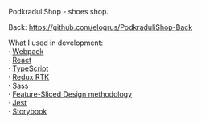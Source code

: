 PodkraduliShop - shoes shop.

Back: https://github.com/elogrus/PodkraduliShop-Back

What I used in development: <br />
· [Webpack](https://webpack.js.org/) <br />
· [React](https://react.dev/) <br />
· [TypeScript](https://www.typescriptlang.org/) <br />
· [Redux RTK](https://redux-toolkit.js.org/) <br />
· [Sass](https://sass-lang.com/) <br />
· [Feature-Sliced Design methodology](https://feature-sliced.design/) <br />
· [Jest](https://jestjs.io/) <br />
· [Storybook](https://storybook.js.org/) <br />
